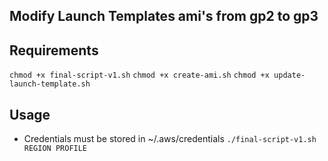 ## Modify Launch Templates ami's from gp2 to gp3

## Requirements 
`chmod +x final-script-v1.sh`
`chmod +x create-ami.sh`
`chmod +x update-launch-template.sh`

## Usage 
- Credentials must be stored in ~/.aws/credentials
`./final-script-v1.sh REGION PROFILE `

